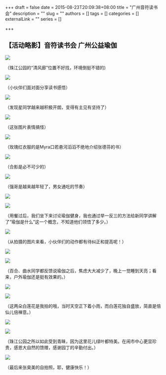 +++
draft = false
date = 2015-08-23T20:09:38+08:00
title = "广州音符读书会"
description = ""
slug = ""
authors = []
tags = []
categories = []
externalLink = ""
series = []

+++

## **【活动略影】音符读书会 广州公益瑜伽**



![](https://oss.sssmoe.com/wp-content/uploads202406062117510.jpg)
    
（珠江公园的“清风廊”位置不好找，环境倒挺不错的)

![](https://oss.sssmoe.com/wp-content/uploads202406062117511.jpg)


（小伙伴们面对面分享读书感悟）

![](https://oss.sssmoe.com/wp-content/uploads202406062117512.jpg)
      

（发现星同学越来越积极开朗，变得有主见有坚持了）

![](https://oss.sssmoe.com/wp-content/uploads202406062117513.jpg)
    

（这张图片表情搞怪）

![](https://oss.sssmoe.com/wp-content/uploads202406062117514.jpg)
      

（玫瑰红衣服的是Myra口若悬河滔滔不绝地介绍张德芬的书）

![](https://oss.sssmoe.com/wp-content/uploads202406062117515.jpg)
    

（合影是必不可少的）

![](https://oss.sssmoe.com/wp-content/uploads202406062117516.jpg)


（强哥是越来越年轻了，男女通吃的节奏）

![](https://oss.sssmoe.com/wp-content/uploads202406062117517.jpg)   

![](https://oss.sssmoe.com/wp-content/uploads202406062117518.jpg)
     

（用餐过后，我们坐下来讨论瑜伽健身，我也通过举一反三的方法给新同学讲解了“瑜伽是什么”这一个概念，不知道他们领悟了多少。）

![](https://oss.sssmoe.com/wp-content/uploads202406062117519.jpg)
      

（从拍摄的图片来看，小伙伴们的动作都有待纠正和提高呢！）

![](https://oss.sssmoe.com/wp-content/uploads202406062117520.jpg)

![](https://oss.sssmoe.com/wp-content/uploads202406062117521.jpg)
      

（百合、曲水同学都反馈说瑜伽之后，焦虑大大减少了，晚上一觉睡到天亮；看来，户外瑜伽还是挺有效果的。）

![](https://oss.sssmoe.com/wp-content/uploads202406062117522.jpg)

![](https://oss.sssmoe.com/wp-content/uploads202406062117523.jpg)
     

（这两朵白莲花是我拍的哦，当时天空正下着小雨，而白莲花独自盛放，简直是倍仙儿倍禅意。）



![](https://oss.sssmoe.com/wp-content/uploads202406062117524.jpg)

![](https://oss.sssmoe.com/wp-content/uploads202406062117525.jpg)

（珠江公园之所以如此受到青睐，因为这里花儿绿叶都特美。在闹市中心更显珍贵，感恩大自然的馈赠，感谢园丁的辛勤付出。）

![](https://oss.sssmoe.com/wp-content/uploads202406062117526.jpg)

（最后来张臭美的自拍照，耶，健康快乐！）